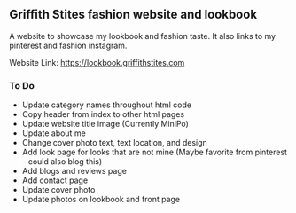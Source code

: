 ## Griffith Stites fashion website and lookbook
A website to showcase my lookbook and fashion taste. It also links to my pinterest and fashion instagram.

Website Link: https://lookbook.griffithstites.com

### To Do
* Update category names throughout html code
* Copy header from index to other html pages
* Update website title image (Currently MiniPo)
* Update about me
* Change cover photo text, text location, and design
* Add look page for looks that are not mine (Maybe favorite from pinterest - could also blog this)
* Add blogs and reviews page
* Add contact page
* Update cover photo
* Update photos on lookbook and front page